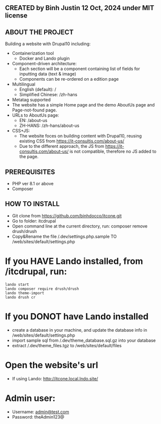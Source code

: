 ## CREATED by Binh Justin 12 Oct, 2024 under MIT license

## ABOUT THE PROJECT

Building a website with Drupal10 including:

- Containerization tool
    - Docker and Lando plugin
- Component-driven architecture:
    + Each section will be a component containing list of fields for inputting data (text & image)
    + Components can be re-ordered on a edition page
- Multilingual
    + English (default): /
    + Simplified Chinese: /zh-hans
- Metatag supported
- The website has a simple Home page and the demo AboutUs page and Page-not-found page.
- URLs to AboutUs page:
    + EN: /about-us
    + ZH-HANS: /zh-hans/about-us
- CSS+JS:
    + The website foces on building content with Drupal10, reusing existing CSS from https://it-consultis.com/about-us/
    + Due to the different approach, the JS from https://it-consultis.com/about-us/ is not compatible, therefore no JS added to the page.

## PREREQUISITES

- PHP ver 8.1 or above
- Composer

## HOW TO INSTALL

- Git clone from https://github.com/binhdocco/itcone.git
- Go to folder: itcdrupal
- Open command line at the current directory, run:
    composer remove drush/drush
- Copy&Rename the file /.dev/settings.php.sample TO /web/sites/default/settings.php

# If you HAVE Lando installed, from /itcdrupal, run:
    lando start
    lando composer require drush/drush
    lando theme-import
    lando drush cr

# If you DONOT have Lando installed 
- create a database in your machine, and update the database info in /web/sites/default/settings.php
- import sample sql from /.dev/theme_database.sql.gz into your database
- extract /.dev/theme_files.tgz to /web/sites/default/files

# Open the website's url
- If using Lando: http://itcone.local.lndo.site/ 
    
# Admin user: 
- Username: admin@test.com
- Password: theAdmin123@